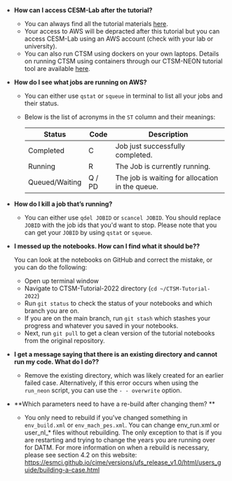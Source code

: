 * **How can I access CESM-Lab after the tutorial?**
  - You can always find all the tutorial materials [here](https://ncar.github.io/CTSM-Tutorial-2022/README.html). 
  - Your access to AWS will be depracted after this tutorial but you can access CESM-Lab using an AWS account (check with your lab or university).
  - You can also run CTSM using dockers on your own laptops. Details on running CTSM using containers through our CTSM-NEON tutorial tool are available [here](https://ncar.github.io/NEON-visualization/).


* **How do I see what jobs are running on AWS?**
  - You can either use `qstat` or `squeue` in terminal to list all your jobs and their status. 
  - Below is the list of acronyms in the `ST` column and their meanings:

    | Status | Code | Description |
    | --- | ----------- | ----------- |
    | Completed | C | Job just successfully completed. |
    | Running | R | The Job is currently running. |
    | Queued/Waiting | Q / PD | The job is waiting for allocation in the queue. |


* **How do I kill a job that’s running?**
  - You can either use `qdel JOBID` or `scancel JOBID`. You should replace `JOBID` with the job ids that you'd want to stop. Please note that you can get your `JOBID` by using `qstat` or `squeue`.

* **I messed up the notebooks. How can I find what it should be??**

    You can look at the notebooks on GitHub and correct the mistake, or you can do the following:
     - Open up terminal window
     - Navigate to CTSM-Tutorial-2022 directory (`cd ~/CTSM-Tutorial-2022`)
     - Run `git status` to check the status of your notebooks and which branch you are on. 
     - If you are on the main branch, run `git stash` which stashes your progress and whatever you saved in your notebooks. 
     - Next, run `git pull` to get a clean version of the tutorial notebooks from the original repository. 

* **I get a message saying that there is an existing directory and cannot run my code. What do I do??**

    * Remove the existing directory, which was likely created for an earlier failed case. Alternatively, if this error occurs when using the `run_neon` script, you can use the `- - overwrite` option.

* **Which parameters need to have a re-build after changing them? **

    * You only need to rebuild if you've changed something in `env_build.xml` or `env_mach_pes.xml`. You can change env_run.xml or user_nl_* files without rebuilding. The only exception to that is if you are restarting and trying to change the years you are running over for DATM. For more information on when a rebuild is necessary, please see section 4.2 on this website: https://esmci.github.io/cime/versions/ufs_release_v1.0/html/users_guide/building-a-case.html

